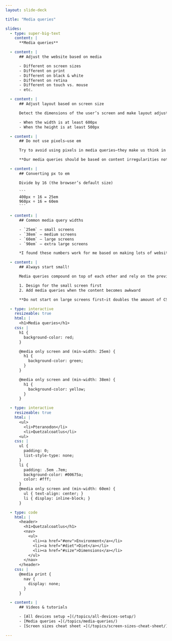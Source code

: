```yaml
---
layout: slide-deck

title: "Media queries"

slides:
  - type: super-big-text
    content: |
      **Media queries**

  - content: |
      ## Adjust the website based on media

      - Different on screen sizes
      - Different on print
      - Different on black & white
      - Different on retina
      - Different on touch vs. mouse
      - etc.

  - content: |
      ## Adjust layout based on screen size

      Detect the dimensions of the user’s screen and make layout adjustments

      - When the width is at least 600px
      - When the height is at least 500px

  - content: |
      ## Do not use pixels—use em

      Try to avoid using pixels in media queries—they make us think in terms of devices instead of content

      **Our media queries should be based on content irregularities not on device sizes**

  - content: |
      ## Converting px to em

      Divide by 16 (the browser’s default size)

      ```
      400px ÷ 16 = 25em
      960px ÷ 16 = 60em
      ```

  - content: |
      ## Common media query widths

      - `25em` — small screens
      - `38em` — medium screens
      - `60em` — large screens
      - `90em` — extra large screens

      *I found these numbers work for me based on making lots of websites and seeing what numbers appear*

  - content: |
      ## Always start small!

      Media queries compound on top of each other and rely on the previous CSS

      1. Design for the small screen first
      2. Add media queries when the content becomes awkward

      **Do not start on large screens first—it doubles the amount of CSS you need to write!**

  - type: interactive
    resizeable: true
    html: |
      <h1>Media queries</h1>
    css: |
      h1 {
        background-color: red;
      }

      @media only screen and (min-width: 25em) {
        h1 {
          background-color: green;
        }
      }

      @media only screen and (min-width: 38em) {
        h1 {
          background-color: yellow;
        }
      }

  - type: interactive
    resizeable: true
    html: |
      <ul>
        <li>Pteranodon</li>
        <li>Quetzalcoatlus</li>
      <ul>
    css: |
      ul {
        padding: 0;
        list-style-type: none;
      }
      li {
        padding: .5em .7em;
        background-color: #00675a;
        color: #fff;
      }
      @media only screen and (min-width: 60em) {
        ul { text-align: center; }
        li { display: inline-block; }
      }

  - type: code
    html: |
      <header>
        <h1>Quetzalcoatlus</h1>
        <nav>
          <ul>
            <li><a href="#env">Environment</a></li>
            <li><a href="#diet">Diet</a></li>
            <li><a href="#size">Dimensions</a></li>
          </ul>
        </nav>
      </header>
    css: |
      @media print {
        nav {
          display: none;
        }
      }

  - content: |
      ## Videos & tutorials

      - [All devices setup ➔](/topics/all-devices-setup/)
      - [Media queries ➔](/topics/media-queries/)
      - [Screen sizes cheat sheet ➔](/topics/screen-sizes-cheat-sheet/)

---
```

